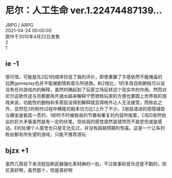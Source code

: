 



# 尼尔：人工生命 ver.1.22474487139...
  
JRPG / ARPG  
2021-04-24 00:00:00  
原作于2010年4月22日发售  
2  
1
## ie -1


很可惜，可能是先2后1的顺序拉低了我的评价，即使重置了手感依然不能掩盖的拉胯gameplay也并不能被剧情和音乐所拯救。和2相比，1的多周目和删档可以说没有任何游戏内的解释，虽然的确起到了玩家立场反转这个现实中的作用。然而对尼尔这款传送与否都要用开通水路来解释宁愿牺牲玩家的方便也要圆上世界观的游戏来说，功能性的删档和多周目没得到解释就显得格外让人无法接受。而除此之外，显然在2的制作过程中横尾的剧本功力比1上升了不少。2层层递进的感情铺垫与爆发是极其一贯的，1却时不时被拖沓的节奏和重复的内容所拖累，C和D突然抛出的巨大矛盾虽然是有一定的伏笔，但给我的感觉竟然是错愕而不是悲伤或是感动。E的处理个人感觉也只是无功无过，并没有超越预期的惊喜。这是一个让系列粉丝都有所失望的游戏，只能不推荐游玩
## bjzx +1


虽然几周目下来流程加刷武器强化素材麻的一批，不过故事和音乐还是不戳的，凯尼真好啊，虽然那个，但是真好啊